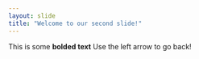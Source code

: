```yaml
---
layout: slide
title: "Welcome to our second slide!"
---
```

This is some **bolded text**
Use the left arrow to go back!
